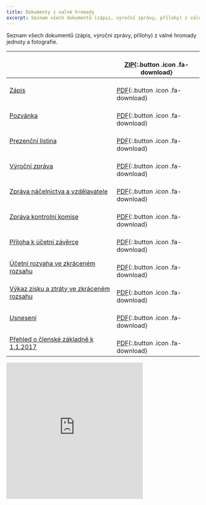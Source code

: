 ```yaml
---
title: Dokumenty z valné hromady
excerpt: Seznam všech dokumentů (zápis, výroční zprávy, přílohy) z valné hromady jednoty a fotografie.
---
```


Seznam všech dokumentů (zápis, výroční zprávy, přílohy) z valné hromady jednoty a fotografie.

|                                                                                                                                 | <br />[ZIP](https://drive.google.com/open?id=0B0w6gDorCVUkQ2dYTHRGdUFMSUU){:.button .icon .fa-download} |
|---------------------------------------------------------------------------------------------------------------------------------|--------------------------------------------|
| [Zápis](https://drive.google.com/open?id=0B0w6gDorCVUkRGk4NFJydnFRZC1MbnppLUJNS0hveXFPR1lj)                                     | <br />[PDF](/files/00.pdf){:.button .icon .fa-download} |
| [Pozvánka](https://drive.google.com/open?id=0B0w6gDorCVUkaDNMa2U3LXV3djdrQWkzOTlyVXhja1FrR21J)                                  | <br />[PDF](/files/01.pdf){:.button .icon .fa-download} |
| [Prezenční listina](https://drive.google.com/open?id=0B0w6gDorCVUkbldhVzdjTmFDdDB4OGFTLUl5SmVZNmhGckt3)                         | <br />[PDF](/files/02.pdf){:.button .icon .fa-download} |
| [Výroční zpráva](https://drive.google.com/open?id=0B0w6gDorCVUkZk5aOHEyTkI4MWJWeFBGQjVtVkZjd1VSZVVN)                            | <br />[PDF](/files/03.pdf){:.button .icon .fa-download} |
| [Zpráva náčelnictva a vzdělavatele](https://drive.google.com/open?id=0B0w6gDorCVUkSWdJM0pvRXh5U3R2NWpaUjNEN25jNV9DT2Mw)         | <br />[PDF](/files/04.pdf){:.button .icon .fa-download} |
| [Zpráva kontrolní komise](https://drive.google.com/open?id=0B0w6gDorCVUkM2VPOTBmRW5JZkl1ZkI4MWNQSE90UEVQTUZv)                   | <br />[PDF](/files/05.pdf){:.button .icon .fa-download} |
| [Příloha k účetní závěrce](https://drive.google.com/open?id=0B0w6gDorCVUkZnZzSlpzdXRXdkJTbmd3QkYtMTgxTDBpcTlr)                  | <br />[PDF](/files/06.pdf){:.button .icon .fa-download} |
| [Účetní rozvaha ve zkráceném rozsahu](https://drive.google.com/open?id=0B0w6gDorCVUkMDVwd3B1d2pfZUpvMVJ3cnBLcmRxUlYtWlRN)       | <br />[PDF](/files/07.pdf){:.button .icon .fa-download} |
| [Výkaz zisku a ztráty ve zkráceném rozsahu](https://drive.google.com/open?id=0B0w6gDorCVUkQXV3UjNPaVRwQmEwcTh0RU9wc0xjd3pyM3A4) | <br />[PDF](/files/08.pdf){:.button .icon .fa-download} |
| [Usnesení](https://drive.google.com/open?id=0B0w6gDorCVUkTkZVS0duc0VGRXUxanBwZmh0Y0Q1VXhLNjc4)                                  | <br />[PDF](/files/09.pdf){:.button .icon .fa-download} |
| [Přehled o členské základně k 1.1.2017](https://drive.google.com/open?id=0B0w6gDorCVUkQ0dDSlFUY2FVUXJpbGx1b3gzcmFJcXQtN2xF)     | <br />[PDF](/files/12.pdf){:.button .icon .fa-download} |

<iframe src="https://www.rajce.net/a14015619/mini?bgcolor=&photoNameVisible=0" name="rajce-net" width="356" height="356" frameborder="0" scrolling="no" allowtransparency="true"></iframe>
